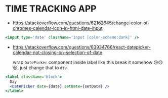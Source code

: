 # TIME TRACKING APP

- https://stackoverflow.com/questions/62162645/change-color-of-chromes-calendar-icon-in-html-date-input

```jsx
<input type='date' className='input [color-scheme:dark]' />
```

- https://stackoverflow.com/questions/63934766/react-datepicker-calendar-not-closing-on-selection-of-date

  wrap `DatePicker` component inside label like this break it somehow 😢😢😢, just change that to
  `div`

```jsx
<label className='block'>
  Day
  <DatePicker date={date} setDate={setDate} />
</label>
```
